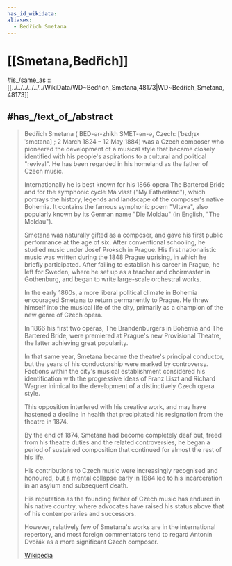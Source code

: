 ```yaml
---
has_id_wikidata: 
aliases:
  - Bedřich Smetana
---
```


# [[Smetana,Bedřich]] 

#is_/same_as :: [[../../../../../../WikiData/WD~Bedřich_Smetana,48173|WD~Bedřich_Smetana,48173]] 

## #has_/text_of_/abstract 

> Bedřich Smetana ( BED-ər-zhikh SMET-ən-ə, Czech: [ˈbɛdr̝ɪx ˈsmɛtana] ; 
> 2 March 1824 – 12 May 1884) was a Czech composer 
> who pioneered the development of a musical style 
> that became closely identified with his people's aspirations to a cultural and political "revival". 
> He has been regarded in his homeland as the father of Czech music. 
> 
> Internationally he is best known for his 1866 opera The Bartered Bride 
> and for the symphonic cycle Má vlast ("My Fatherland"), 
> which portrays the history, legends and landscape of the composer's native Bohemia. 
> It contains the famous symphonic poem "Vltava", 
> also popularly known by its German name "Die Moldau" (in English, "The Moldau").
>
> Smetana was naturally gifted as a composer, 
> and gave his first public performance at the age of six. 
> After conventional schooling, he studied music under Josef Proksch in Prague. 
> His first nationalistic music was written during the 1848 Prague uprising, 
> in which he briefly participated. 
> After failing to establish his career in Prague, he left for Sweden, 
> where he set up as a teacher and choirmaster in Gothenburg, 
> and began to write large-scale orchestral works.
>
> In the early 1860s, a more liberal political climate in Bohemia 
> encouraged Smetana to return permanently to Prague. 
> He threw himself into the musical life of the city, 
> primarily as a champion of the new genre of Czech opera. 
> 
> In 1866 his first two operas, The Brandenburgers in Bohemia and The Bartered Bride, 
> were premiered at Prague's new Provisional Theatre, the latter achieving great popularity. 
> 
> In that same year, Smetana became the theatre's principal conductor, 
> but the years of his conductorship were marked by controversy. 
> Factions within the city's musical establishment 
> considered his identification with the progressive ideas of Franz Liszt and Richard Wagner 
> inimical to the development of a distinctively Czech opera style. 
> 
> This opposition interfered with his creative work, 
> and may have hastened a decline in health 
> that precipitated his resignation from the theatre in 1874.
>
> By the end of 1874, Smetana had become completely deaf 
> but, freed from his theatre duties and the related controversies, 
> he began a period of sustained composition that continued for almost the rest of his life. 
> 
> His contributions to Czech music were increasingly recognised and honoured, 
> but a mental collapse early in 1884 led to his incarceration in an asylum and subsequent death. 
> 
> His reputation as the founding father of Czech music has endured in his native country, 
> where advocates have raised his status above that of his contemporaries and successors. 
> 
> However, relatively few of Smetana's works are in the international repertory, 
> and most foreign commentators 
> tend to regard Antonín Dvořák as a more significant Czech composer.
>
> [Wikipedia](https://en.wikipedia.org/wiki/Bed%C5%99ich%20Smetana) 


